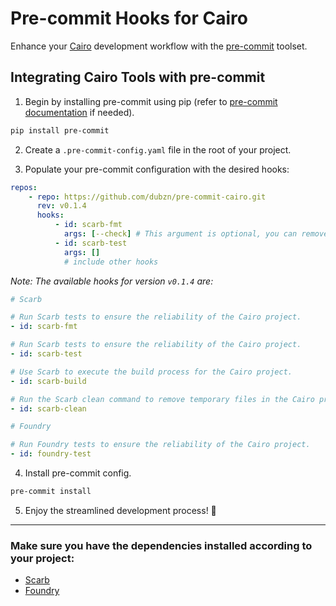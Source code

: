 # Pre-commit Hooks for Cairo

Enhance your [Cairo](https://www.cairo-lang.org/) development workflow with the [pre-commit](https://pre-commit.com) toolset.

## Integrating Cairo Tools with pre-commit
1. Begin by installing pre-commit using pip (refer to [pre-commit documentation](https://pre-commit.com/#install) if needed).
```sh
pip install pre-commit
```

2. Create a `.pre-commit-config.yaml` file in the root of your project.

3. Populate your pre-commit configuration with the desired hooks:
```yaml
repos:
    - repo: https://github.com/dubzn/pre-commit-cairo.git
      rev: v0.1.4
      hooks:
          - id: scarb-fmt
            args: [--check] # This argument is optional, you can remove '--check' to apply scarb fmt directly
          - id: scarb-test  
            args: []
            # include other hooks   
```

*Note: The available hooks for version `v0.1.4` are:*
```yaml
# Scarb

# Run Scarb tests to ensure the reliability of the Cairo project.
- id: scarb-fmt

# Run Scarb tests to ensure the reliability of the Cairo project.
- id: scarb-test

# Use Scarb to execute the build process for the Cairo project.
- id: scarb-build

# Run the Scarb clean command to remove temporary files in the Cairo project.
- id: scarb-clean

# Foundry

# Run Foundry tests to ensure the reliability of the Cairo project.
- id: foundry-test
```

4. Install pre-commit config.
```sh
pre-commit install
```

5. Enjoy the streamlined development process! 🎉 

---

### Make sure you have the dependencies installed according to your project:
- [Scarb](https://docs.swmansion.com/scarb/) 
- [Foundry](https://foundry-rs.github.io/starknet-foundry/getting-started/installation.html)
